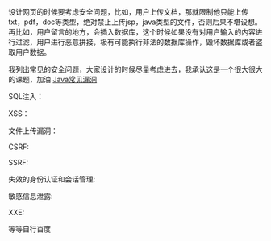 
设计网页的时候要考虑安全问题，比如，用户上传文档，那就限制他只能上传txt，pdf，doc等类型，绝对禁止上传jsp，java类型的文件，否则后果不堪设想。再比如，用户留言的地方，会插入数据库，这个时候如果没有对用户输入的内容进行过滤，用户进行恶意拼接，极有可能执行非法的数据库操作，毁坏数据库或者盗取用户数据。

我列出常见的安全问题，大家设计的时候尽量考虑进去，我承认这是一个很大很大的课题，加油
[Java常见漏洞](https://www.bookstack.cn/read/anbai-inc-javaweb-sec/java-source-code-audit-vuls-README.md)

SQL注入：

XSS：

文件上传漏洞：

CSRF:

SSRF:

失效的身份认证和会话管理:

敏感信息泄露:

XXE:

等等自行百度

